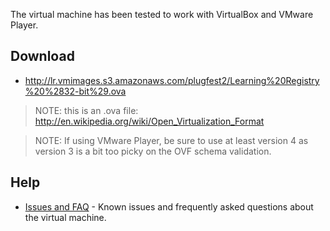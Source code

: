 The virtual machine has been tested to work with VirtualBox and VMware Player.

## Download

* http://lr.vmimages.s3.amazonaws.com/plugfest2/Learning%20Registry%20%2832-bit%29.ova

> NOTE: this is an .ova file: http://en.wikipedia.org/wiki/Open_Virtualization_Format

> NOTE: If using VMware Player, be sure to use at least version 4 as version 3 is a bit too picky on the OVF schema validation.

## Help

* [Issues and FAQ](https://docs.google.com/document/d/1CBWfVFT3Hg55iXk0w3HiSBuW8oQmhexasvo_jO-nv1A/edit?hl=en_US) - Known issues and frequently asked questions about the virtual machine.